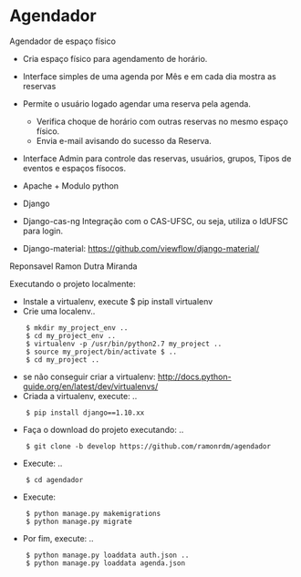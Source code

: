Agendador
=========

Agendador de espaço físico

+ Cria espaço físico para agendamento de horário.
+ Interface simples de uma agenda por Mês e em cada dia mostra as reservas
+ Permite o usuário logado agendar uma reserva pela agenda.
    + Verifica choque de horário com outras reservas no mesmo espaço físico.
    + Envia e-mail avisando do sucesso da Reserva.
+ Interface Admin para controle das reservas, usuários, grupos, Tipos de eventos e espaços físocos.

 + Apache + Modulo python 
 + Django 
 + Django-cas-ng
     Integração com o CAS-UFSC, ou seja, utiliza o IdUFSC para login.
 + Django-material:
    https://github.com/viewflow/django-material/

Reponsavel Ramon Dutra Miranda

Executando o projeto localmente:
+ Instale a virtualenv, execute
    $ pip install virtualenv
+ Crie uma localenv..
```
    $ mkdir my_project_env ..
    $ cd my_project_env ..
    $ virtualenv -p /usr/bin/python2.7 my_project ..
    $ source my_project/bin/activate $ ..
    $ cd my_project ..
```
+ se não conseguir criar a virtualenv: http://docs.python-guide.org/en/latest/dev/virtualenvs/
+ Criada a virtualenv, execute: ..
```
    $ pip install django==1.10.xx
```
+ Faça o download do projeto executando: ..
```
    $ git clone -b develop https://github.com/ramonrdm/agendador
```
+ Execute: ..
```
    $ cd agendador
```
+ Execute: 
```
    $ python manage.py makemigrations
    $ python manage.py migrate
```
+ Por fim, execute: ..
```
    $ python manage.py loaddata auth.json ..
    $ python manage.py loaddata agenda.json
```